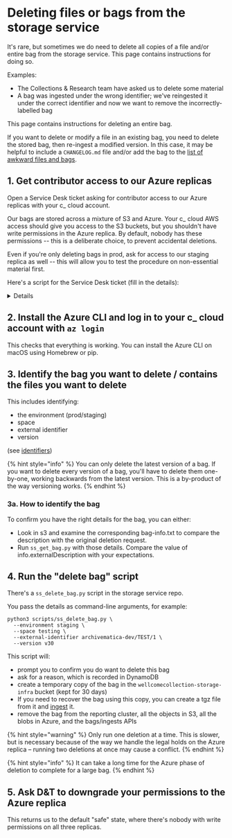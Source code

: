 # Deleting files or bags from the storage service

It's rare, but sometimes we do need to delete all copies of a file and/or entire bag from the storage service.
This page contains instructions for doing so.

Examples:

*   The Collections & Research team have asked us to delete some material
*   A bag was ingested under the wrong identifier; we've reingested it under the correct identifier and now we want to remove the incorrectly-labelled bag

This page contains instructions for deleting an entire bag.

If you want to delete or modify a file in an existing bag, you need to delete the stored bag, then re-ingest a modified version.
In this case, it may be helpful to include a `CHANGELOG.md` file and/or add the bag to the [list of awkward files and bags](https://docs.wellcomecollection.org/storage-service/wellcome-specific-information/awkward-files-and-bags).

## 1. Get contributor access to our Azure replicas

Open a Service Desk ticket asking for contributor access to our Azure replicas with your c_ cloud account.

Our bags are stored across a mixture of S3 and Azure.
Your c_ cloud AWS access should give you access to the S3 buckets, but you shouldn't have write permissions in the Azure replica.
By default, nobody has these permissions -- this is a deliberate choice, to prevent accidental deletions.

Even if you're only deleting bags in prod, ask for access to our staging replica as well -- this will allow you to test the procedure on non-essential material first.

Here's a script for the Service Desk ticket (fill in the details):

<details>
  <blockquote>
  <p>Temporary write access to the wecostorage{prod,stage} Azure storage account</p>

  <p>We keep three copies of every file in Wellcome Collection's digital collections: two copies in Amazon S3, one copy in Azure Blob. The Azure copy lives in the wecostorageprod Azure storage account.</p>

  <p>By default, nobody has write/delete access to all three copies – this is by design, to prevent somebody inadvertently deleting part of the collections. Our storage service has write-only access, so it can store new material, but it can't delete existing material.</p>

  <p>We need to [explanation], and for this I need to be able to delete the copies we keep in Azure.</p>

  <p>Please give my c_ cloud account write access to the wecostorageprod and wecostoragestage Azure storage accounts, so that I can remove these files. Once this is done, I'll file a second request to downgrade my permissions again.</p>

  <p>If you want approval, contact [name] – she'll confirm that we want to delete all copies of a particular set of images.</p>
</details>

## 2. Install the Azure CLI and log in to your c_ cloud account with `az login`

This checks that everything is working.
You can install the Azure CLI on macOS using Homebrew or pip.

## 3. Identify the bag you want to delete / contains the files you want to delete

This includes identifying:

*   the environment (prod/staging)
*   space
*   external identifier
*   version

(see [identifiers](../explanations/identifiers))

{% hint style="info" %}
You can only delete the latest version of a bag.
If you want to delete every version of a bag, you'll have to delete them one-by-one, working backwards from the latest version.
This is a by-product of the way versioning works.
{% endhint %}

### 3a. How to identify the bag

To confirm you have the right details for the bag, you can either:
 
* Look in s3 and examine the corresponding bag-info.txt to compare the description with the original deletion request.
* Run `ss_get_bag.py` with those details. Compare the value of info.externalDescription with your expectations.

## 4. Run the "delete bag" script

There's a `ss_delete_bag.py` script in the storage service repo.

You pass the details as command-line arguments, for example:

```shell
python3 scripts/ss_delete_bag.py \
  --environment staging \
  --space testing \
  --external-identifier archivematica-dev/TEST/1 \
  --version v30
```

This script will:

*   prompt you to confirm you do want to delete this bag
*   ask for a reason, which is recorded in DynamoDB
*   create a temporary copy of the bag in the `wellcomecollection-storage-infra` bucket (kept for 30 days)
  * If you need to recover the bag using this copy, you can create a tgz file from it and [ingest](../howto/ingest-a-bag.md) it.
*   remove the bag from the reporting cluster, all the objects in S3, all the blobs in Azure, and the bags/ingests APIs

{% hint style="warning" %}
Only run one deletion at a time.
This is slower, but is necessary because of the way we handle the legal holds on the Azure replica – running two deletions at once may cause a conflict.
{% endhint %}

{% hint style="info" %}
It can take a long time for the Azure phase of deletion to complete for a large bag.
{% endhint %}

## 5. Ask D&T to downgrade your permissions to the Azure replica

This returns us to the default "safe" state, where there's nobody with write permissions on all three replicas.
